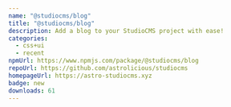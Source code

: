 ```yaml
---
name: "@studiocms/blog"
title: "@studiocms/blog"
description: Add a blog to your StudioCMS project with ease!
categories:
  - css+ui
  - recent
npmUrl: https://www.npmjs.com/package/@studiocms/blog
repoUrl: https://github.com/astrolicious/studiocms
homepageUrl: https://astro-studiocms.xyz
badge: new
downloads: 61
---
```

